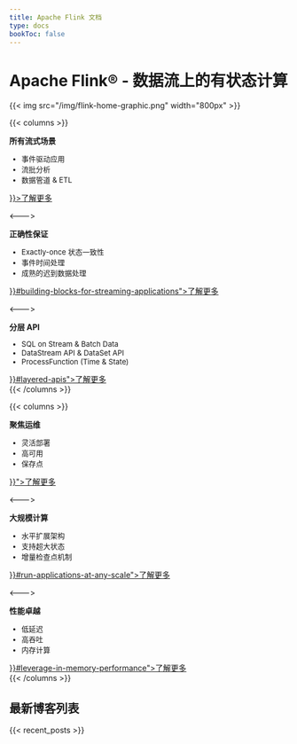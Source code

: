 ```yaml
---
title: Apache Flink 文档 
type: docs
bookToc: false
---
```

<!--
Licensed to the Apache Software Foundation (ASF) under one
or more contributor license agreements.  See the NOTICE file
distributed with this work for additional information
regarding copyright ownership.  The ASF licenses this file
to you under the Apache License, Version 2.0 (the
"License"); you may not use this file except in compliance
with the License.  You may obtain a copy of the License at

  http://www.apache.org/licenses/LICENSE-2.0

Unless required by applicable law or agreed to in writing,
software distributed under the License is distributed on an
"AS IS" BASIS, WITHOUT WARRANTIES OR CONDITIONS OF ANY
KIND, either express or implied.  See the License for the
specific language governing permissions and limitations
under the License.
-->

# Apache Flink® - 数据流上的有状态计算

{{< img src="/img/flink-home-graphic.png" width="800px" >}}

{{< columns >}} <!-- begin columns block -->
<div class="panel panel-default">
    <div class="panel-heading">
        <span class="glyphicon glyphicon-th"></span> <b>所有流式场景</b>
    </div>
    <div class="panel-body">
        <ul style="font-size: small;">
            <li>事件驱动应用</li>
            <li>流批分析</li>
            <li>数据管道 & ETL</li>
            </ul>
        <a href={{< relref "use-cases" >}}>了解更多</a>
    </div>
</div>

<---> <!-- magic separator, between columns -->
<div class="panel panel-default">
    <div class="panel-heading">
        <span class="glyphicon glyphicon-ok"></span> <b>正确性保证</b>
    </div>
    <div class="panel-body">
        <ul style="font-size: small;">
            <li>Exactly-once 状态一致性</li>
            <li>事件时间处理</li>
            <li>成熟的迟到数据处理</li>
        </ul>
    <a href="{{< relref "what-is-flink/flink-applications" >}}#building-blocks-for-streaming-applications">了解更多</a>
    </div>
</div>

<---> <!-- magic separator, between columns -->
<div class="panel panel-default">
    <div class="panel-heading">
        <span class="glyphicon glyphicon glyphicon-sort-by-attributes"></span> <b>分层 API</b>
    </div>
    <div class="panel-body">
        <ul style="font-size: small;">
            <li>SQL on Stream & Batch Data</li>
            <li>DataStream API & DataSet API</li>
            <li>ProcessFunction (Time & State)</li>
        </ul>
    <a href="{{< relref "what-is-flink/flink-applications" >}}#layered-apis">了解更多</a>
    </div>
</div>
{{< /columns >}}

{{< columns >}} <!-- begin columns block -->
<div class="panel panel-default">
    <div class="panel-heading">
        <span class="glyphicon glyphicon-dashboard"></span> <b>聚焦运维</b>
    </div>
    <div class="panel-body">
        <ul style="font-size: small;">
            <li>灵活部署</li>
            <li>高可用</li>
            <li>保存点</li>
        </ul>
    <a href="{{< relref "what-is-flink/flink-operations" >}}">了解更多</a>
    </div>
</div>

<---> <!-- magic separator, between columns -->
<div class="panel panel-default">
    <div class="panel-heading">
        <span class="glyphicon glyphicon-fullscreen"></span> <b>大规模计算</b>
    </div>
    <div class="panel-body">
        <ul style="font-size: small;">
            <li>水平扩展架构</li>
            <li>支持超大状态</li>
            <li>增量检查点机制</li>
        </ul>
    <a href="{{< relref "what-is-flink/flink-architecture" >}}#run-applications-at-any-scale">了解更多</a>
    </div>
</div>

<---> <!-- magic separator, between columns -->
<div class="panel panel-default">
    <div class="panel-heading">
        <span class="glyphicon glyphicon-flash"></span> <b>性能卓越</b>
    </div>
    <div class="panel-body">
        <ul style="font-size: small;">
            <li>低延迟</li>
            <li>高吞吐</li>
            <li>内存计算</li>
        </ul>
    <a href="{{< relref "what-is-flink/flink-architecture" >}}#leverage-in-memory-performance">了解更多</a>
    </div>
</div>
{{< /columns >}}

## 最新博客列表

{{< recent_posts >}}
